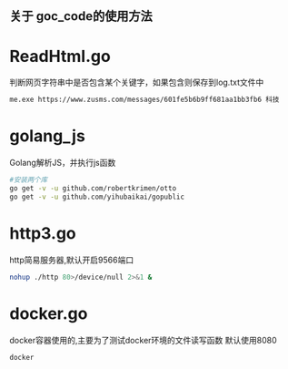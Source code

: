 ## 关于 goc_code的使用方法

# ReadHtml.go

判断网页字符串中是否包含某个关键字，如果包含则保存到log.txt文件中

```bash
me.exe https://www.zusms.com/messages/601fe5b6b9ff681aa1bb3fb6 科技
```


# golang_js

Golang解析JS，并执行js函数

```bash
#安装两个库
go get -v -u github.com/robertkrimen/otto
go get -v -u github.com/yihubaikai/gopublic
```


# http3.go

http简易服务器,默认开启9566端口
```bash
nohup ./http 80>/device/null 2>&1 & 
```

# docker.go

docker容器使用的,主要为了测试docker环境的文件读写函数 默认使用8080
```bash
docker
```
